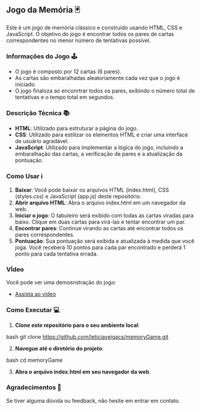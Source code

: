 ## Jogo da Memória 🃏

Este é um jogo de memória clássico e construído usando HTML, CSS e JavaScript. O objetivo do jogo é encontrar todos os pares de cartas correspondentes no menor número de tentativas possível.

### Informações do Jogo 🕹️
- O jogo é composto por 12 cartas (6 pares).
- As cartas são embaralhadas aleatoriamente cada vez que o jogo é iniciado.
- O jogo finaloza ao enconrtrar todos os pares, exibindo o número total de tentativas e o tempo total em segundos.

### Descrição Técnica 📚
- **HTML**: Utilizado para estruturar a página do jogo.
- **CSS**: Utilizado para estilizar os elementos HTML e criar uma interface de usuário agradável.
- **JavaScript**: Utilizado para implementar a lógica do jogo, incluindo a embaralhação das cartas, a verificação de pares e a atualização da pontuação.

### Como Usar ℹ️
1. **Baixar**: Você pode baixar os arquivos HTML (index.html), CSS (styles.css) e JavaScript (app.js) deste repositório.
2. **Abrir arquivo HTML**: Abra o arquivo index.html em um navegador da web.
3. **Iniciar o jogo**: O tabuleiro será exibido com todas as cartas viradas para baixo. Clique em duas cartas para virá-las e tentar encontrar um par.
4. **Encontrar pares**: Continue virando as cartas até encontrar todos os pares correspondentes.
5. **Pontuação**: Sua pontuação será exibida e atualizada à medida que você joga. Você receberá 10 pontos para cada par encontrado e perderá 1 ponto para cada tentativa errada.

### VÍdeo 

Você pode ver uma demosnstração do jogo:

- [Assista ao vídeo](https://github.com/leticiaveigacs/) 


### Como Executar 💻
1. **Clone este repositório para o seu ambiente local**:
    
bash
    git clone https://github.com/leticiaveigacs/memoryGame.git

2. **Navegue até o diretório do projeto**:
    
bash
    cd memoryGame

3. **Abra o arquivo index.html em seu navegador da web**.


### Agradecimentos 🙏
Se tiver alguma dúvida ou feedback, não hesite em entrar em contato. 

